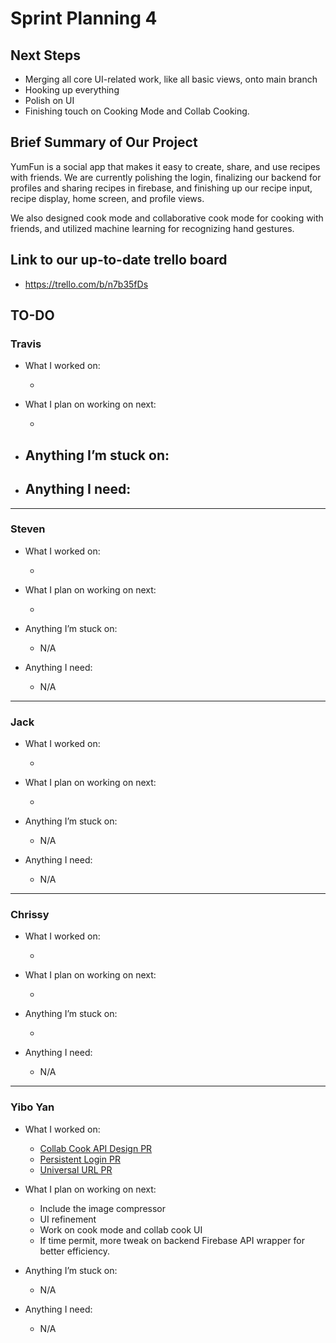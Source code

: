 # Sprint Planning 4



## Next Steps

- Merging all core UI-related work, like all basic views, onto main branch
- Hooking up everything
- Polish on UI
- Finishing touch on Cooking Mode and Collab Cooking.



## Brief Summary of Our Project

YumFun is a social app that makes it easy to create, share, and use recipes with friends. 
We are currently polishing the login, finalizing our backend for profiles and sharing recipes in firebase, and finishing up our recipe input, recipe display, home screen, and profile views.

We also designed cook mode and collaborative cook mode for cooking with friends, and utilized machine learning for recognizing hand gestures.


## Link to our up-to-date trello board

- https://trello.com/b/n7b35fDs


## TO-DO

### Travis

- What I worked on:

  - 

- What I plan on working on next:

  - 
  
- Anything I’m stuck on:
  - 
- Anything I need:
  - 
  
---

### Steven

- What I worked on:

  - 

- What I plan on working on next:

  - 

- Anything I’m stuck on:

  - N/A

- Anything I need:

  - N/A

---

### Jack

- What I worked on:

  - 
  
- What I plan on working on next:

  - 

- Anything I’m stuck on:

  - N/A

- Anything I need:

  - N/A

---

### Chrissy

- What I worked on:

  - 
  
- What I plan on working on next:

  - 

- Anything I’m stuck on:

  - 

- Anything I need:
  - N/A
---

### Yibo Yan

- What I worked on:

  - [Collab Cook API Design PR](https://github.com/ECS189E/project-w21-codex-coders/pull/11)
  - [Persistent Login PR](https://github.com/ECS189E/project-w21-codex-coders/pull/13)
  - [Universal URL PR](https://github.com/ECS189E/project-w21-codex-coders/pull/14)
  
- What I plan on working on next:

  - Include the image compressor
  - UI refinement
  - Work on cook mode and collab cook UI
  - If time permit, more tweak on backend Firebase API wrapper for better efficiency.
  
- Anything I’m stuck on:

  - N/A

- Anything I need:

  - N/A
